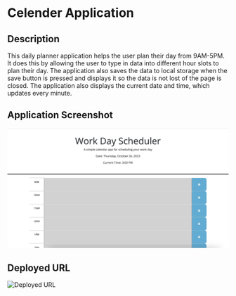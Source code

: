 # Celender Application

## Description
This daily planner application helps the user plan their day from 9AM-5PM. It does this by allowing the user to type in data into different hour slots to plan their day. The application also saves the data to local storage when the save button is pressed and displays it so the data is not lost of the page is closed. The application also displays the current date and time, which updates every minute.

## Application Screenshot
![Application Screenshot](./Screenshot%202023-10-26%20at%203.04.21%20PM.jpeg)

## Deployed URL
![Deployed URL](https://nsettyy.github.io/calender-application/)